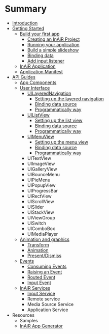 # Summary

* [Introduction](README.md)
* [Getting Started](1-getting-started/README.md)
   * [Build your first app](1-getting-started/1-build-your-first-app/README.md)
       * [Creating an InAiR Project](1-getting-started/1-build-your-first-app/1-creating-an-inair-project.md)
       * [Running your application](1-getting-started/1-build-your-first-app/2-running-your-application.md)
       * [Build a simple slideshow](1-getting-started/1-build-your-first-app/3-build-a-simple-slideshow.md)
       * [Binding data](1-getting-started/1-build-your-first-app/4-binding-data.md)
       * [Add input listener](1-getting-started/1-build-your-first-app/5-add-input-listener.md)
   * [InAiR Application](1-getting-started/2-inair-application.md)
   * [Application Manifest](1-getting-started/3-application-manifest.md)
* [API Guides](2-api-guides/1-introduction/README.md)
   * [App Components](2-api-guides/2-app-components/1-app-components.md)
   * [User Interface](2-api-guides/3-user-interface/2-using-collection-view/README.md)
       * [UILayeredNavigation](2-api-guides/3-user-interface/2-using-collection-view/1-using-the-layerednavigation/README.md)
            + [Setting up the layered navigation](2-api-guides/3-user-interface/2-using-collection-view/1-using-the-layerednavigation/1-setting-up-the-layerednavigation.md)
            + [Binding data source](2-api-guides/3-user-interface/2-using-collection-view/1-using-the-layerednavigation/2-binding-data-source.md)
            + [Programmatically way](2-api-guides/3-user-interface/2-using-collection-view/1-using-the-layerednavigation/3-programatically-way.md)
       * [UIListView](2-api-guides/3-user-interface/2-using-collection-view/2-using-the-listview/README.md)
            + [Setting up the list view](2-api-guides/3-user-interface/2-using-collection-view/2-using-the-listview/1-setting-up-the-listview.md)
            + [Binding data source](2-api-guides/3-user-interface/2-using-collection-view/2-using-the-listview/2-binding-data-source.md)
            + [Programmatically way](2-api-guides/3-user-interface/2-using-collection-view/2-using-the-listview/3-programatically-way.md)
       * [UIMenuView](2-api-guides/3-user-interface/2-using-collection-view/3-using-the-menuview/README.md)
            + [Setting up the menu view](2-api-guides/3-user-interface/2-using-collection-view/3-using-the-menuview/1-setting-up-the-menuview.md)
            + [Binding data source](2-api-guides/3-user-interface/2-using-collection-view/3-using-the-menuview/2-binding-data-source.md)
            + [Programmatically way](2-api-guides/3-user-interface/2-using-collection-view/3-using-the-menuview/3-programatically-way.md)
       * UITextView
       * UIImageView
       * UIGalleryView
       * UIBounceMenu
       * UIPieMenu
       * UIPopupView
       * UIProgressBar
       * UIRectView
       * UIScrollView
       * UISlider
       * UIStackView
       * UIViewGroup
       * UISwitch
       * UIComboBox
       * UIMediaPlayer
   * [Animation and graphics](2-api-guides/4-animation-and-graphics/README.md)
       * [Transform](2-api-guides/4-animation-and-graphics/1-transform.md)
       * [Animation](2-api-guides/4-animation-and-graphics/2-animation.md)
       * [Present/Dismiss](2-api-guides/4-animation-and-graphics/3-present-dismiss.md)
   * [Events](2-api-guides/5-events/README.md)
       * [Consuming Events](2-api-guides/5-events/1-consuming-events.md)
       * [Raising an Event](2-api-guides/5-events/2-raising-an-event.md)
       * [Routed Event](2-api-guides/5-events/3-routed-event.md)
       * [Input Event](2-api-guides/5-events/4-input-event.md)
   * [InAiR Services](2-api-guides/1-introduction/inair_services_overviewX.md)
       * [Input Service](input_service.md)
       * Remote service
       * Media Source Service
       * Application Service
* Resources
   * Samples
   * [InAiR App Generator](Airman.md)

